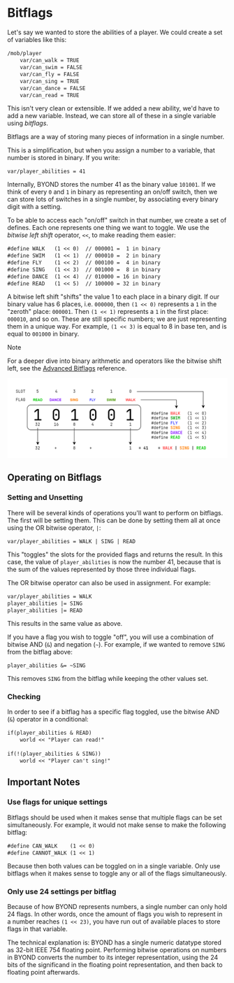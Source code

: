 # Bitflags

Let's say we wanted to store the abilities of a player. We could create a set of
variables like this:

```dm
/mob/player
	var/can_walk = TRUE
	var/can_swim = FALSE
	var/can_fly = FALSE
	var/can_sing = TRUE
	var/can_dance = FALSE
	var/can_read = TRUE
```

This isn't very clean or extensible. If we added a new ability, we'd have to add
a new variable. Instead, we can store all of these in a single variable using
_bitflags_.

Bitflags are a way of storing many pieces of information in a single number.

This is a simplification, but when you assign a number to a variable, that
number is stored in binary. If you write:

```dm
var/player_abilities = 41
```

Internally, BYOND stores the number 41 as the binary value `101001`. If we think
of every `0` and `1` in binary as representing an on/off switch, then we can
store lots of switches in a single number, by associating every binary digit
with a setting.

To be able to access each "on/off" switch in that number, we create a set of
defines. Each one represents one thing we want to toggle. We use the _bitwise
left shift_ operator, `<<`, to make reading them easier:

```dm
#define WALK   (1 << 0)  // 000001 =  1 in binary
#define SWIM   (1 << 1)  // 000010 =  2 in binary
#define FLY    (1 << 2)  // 000100 =  4 in binary
#define SING   (1 << 3)  // 001000 =  8 in binary
#define DANCE  (1 << 4)  // 010000 = 16 in binary
#define READ   (1 << 5)  // 100000 = 32 in binary
```

A bitwise left shift "shifts" the value 1 to each place in a binary
digit. If our binary value has 6 places, i.e. `000000`, then `(1 << 0)`
represents a `1` in the "zeroth" place: `000001`. Then `(1 << 1)` represents a
`1` in the first place: `000010`, and so on. These are still specific numbers;
we are just representing them in a unique way. For example, `(1 << 3)` is equal
to 8 in base ten, and is equal to `001000` in binary.

> [!NOTE]
>
> For a deeper dive into binary arithmetic and operators like the bitwise shift
> left, see the [Advanced Bitflags](./adv_bitflags.md) reference.

![](./images/bitflags.png)

## Operating on Bitflags

### Setting and Unsetting

There will be several kinds of operations you'll want to perform on bitflags.
The first will be setting them. This can be done by setting them all at once
using the OR bitwise operator, `|`:

```dm
var/player_abilities = WALK | SING | READ
```

This "toggles" the slots for the provided flags and returns the result. In this
case, the value of `player_abilities` is now the number 41, because that is the
sum of the values represented by those three individual flags.

The OR bitwise operator can also be used in assignment. For example:

```dm
var/player_abilities = WALK
player_abilities |= SING
player_abilities |= READ
```

This results in the same value as above.

If you have a flag you wish to toggle "off", you will use a combination of
bitwise AND (`&`) and negation (`~`). For example, if we wanted to remove
`SING` from the bitflag above:

```dm
player_abilities &= ~SING
```

This removes `SING` from the bitflag while keeping the other values set.

### Checking

In order to see if a bitflag has a specific flag toggled, use the bitwise AND
(`&`) operator in a conditional:

```dm
if(player_abilities & READ)
	world << "Player can read!"

if(!(player_abilities & SING))
	world << "Player can't sing!"
```

## Important Notes

### Use flags for unique settings

Bitflags should be used when it makes sense that multiple flags can be set
simultaneously. For example, it would not make sense to make the following
bitflag:

```dm
#define CAN_WALK    (1 << 0)
#define CANNOT_WALK (1 << 1)
```

Because then both values can be toggled on in a single variable. Only use
bitflags when it makes sense to toggle any or all of the flags simultaneously.

### Only use 24 settings per bitflag

Because of how BYOND represents numbers, a single number can only hold 24 flags.
In other words, once the amount of flags you wish to represent in a number
reaches `(1 << 23)`, you have run out of available places to store flags in that
variable.

The technical explanation is: BYOND has a single numeric datatype stored as
32-bit IEEE 754 floating point. Performing bitwise operations on numbers in
BYOND converts the number to its integer representation, using the 24 bits of
the significand in the floating point representation, and then back to floating
point afterwards.
